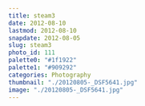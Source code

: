 ```yaml
---
title: steam3
date: 2012-08-10
lastmod: 2012-08-10
snapdate: 2012-08-05
slug: steam3
photo_id: 111
palette0: "#1f1922"
palette1: "#909292"
categories: Photography
thumbnail: "./20120805-_DSF5641.jpg"
image: "./20120805-_DSF5641.jpg"
---
```


